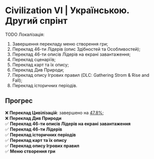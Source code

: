 # Civilization VI | Українською. Другий спрінт
TODO Локалізація:
1. Завершення перекладу меню створення гри;
2. Переклад 46-ти Лідерів (опис Здібностей та Особливостей);
3. Переклад 46-ти описів Лідерів на екрані завантаження;
4. Переклад сценаріїв;
5. Переклад карт та їх опису;
6. Переклад Див Природи;
7. Переклад опису Ігрових правил (DLC: Gathering Strom & Rise and Fall);
8. Переклад історичних періодів.

## Прогрес
:x: **Переклад Цивілізацій**: завершено на <ins>47.8%</ins>; </br>
:x: **Переклад Див Природи** </br>
:white_check_mark: **Переклад 46-ти описів Лідерів на екрані завантаження** </br>
:white_check_mark: **Переклад 46-ти Лідерів** </br>
:white_check_mark: **Переклад історичних періодів** </br>
:white_check_mark: **Переклад карт та їх опису** </br>
:white_check_mark: **Переклад опису Ігрових правил** </br>
:white_check_mark: **Меню створення гри** </br>
